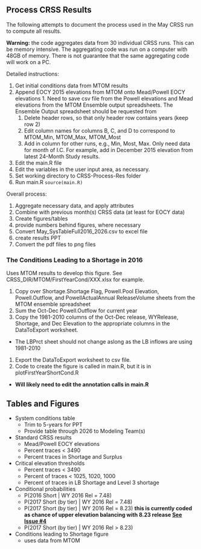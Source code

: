 ## Process CRSS Results

The following attempts to document the process used in the May CRSS run to compute all 
results. 

**Warning:** the code aggregates data from 30 individual CRSS runs. This can be memory intensive.
The aggregating code was run on a computer with 48GB of memory. There is not guarantee 
that the same aggregating code will work on a PC. 

Detailed instructions:

1. Get initial conditions data from MTOM results
  1. Append EOCY 2015 elevations from MTOM onto Mead/Powell EOCY elevations
    1. Need to save csv file from the Powell elevations and Mead elevations from the MTOM Ensemble output spreadsheets. The Ensemble Output spreadsheet should be requested from 
      1. Delete header rows, so that only header row contains years (keep row 2)
      1. Edit column names for columns B, C, and D to correspond to MTOM_Min, MTOM_Max, MTOM_Most
      1. Add in column for other runs, e.g., Min, Most, Max. Only need data for month of I.C. For example, add in December 2015 elevation from latest 24-Month Study results.
1. Edit the main.R file
  1. Edit the variables in the user input area, as necessary.
1. Set working directory to CRSS-Process-Res folder
1. Run main.R `source(main.R)`
      
Overall process:      

1. Aggregate necessary data, and apply attributes
1. Combine with previous month(s) CRSS data (at least for EOCY data)
1. Create figures/tables
  1. provide numbers behind figures, where necessary 
1. Convert May_SysTableFull2016_2026.csv to excel file
1. create results PPT
1. Convert the pdf files to png files
  
### The Conditions Leading to a Shortage in 2016
Uses MTOM results to develop this figure. See CRSS_DIR/MTOM/FirstYearCond/XXX.xlsx for example.
1. Copy over Shortage.Shortage Flag, Powell.Pool Elevation, Powell.Outflow, and PowellActualAnnual ReleaseVolume sheets from the MTOM ensemble spreadsheet
1. Sum the Oct-Dec Powell.Outflow for current year
1. Copy the 1981-2010 columns of the Oct-Dec release, WYRelease, Shortage, and Dec Elevation to the appropriate columns in the DataToExport worksheet.
  * The LBPrct sheet should not change aslong as the LB inflows are using 1981-2010
1. Export the DataToExport worksheet to csv file.
1. Code to create the figure is called in main.R, but it is in plotFirstYearShortCond.R
  * **Will likely need to edit the annotation calls in main.R**

## Tables and Figures
  
* System conditions table
  * Trim to 5-years for PPT
  * Provide table through 2026 to Modeling Team(s)
* Standard CRSS results
  * Mead/Powell EOCY elevations
  * Percent traces < 3490 
  * Percent traces in Shortage and Surplus
* Critical elevation thresholds
  * Percent traces < 3490 
  * Percent of traces < 1025, 1020, 1000
  * Percent of traces in LB Shortage and Level 3 shortage
* Conditional probabilities
  * P(2016 Short | WY 2016 Rel = 7.48)
  * P(2017 Short (by tier) | WY 2016 Rel = 7.48)
  * P(2017 Short (by tier) | WY 2016 Rel = 8.23) **this is currently coded as chance of upper 
    elevation balancing with 8.23 release [See Issue #4](https://github.com/rabutler/Process-CRSS-Res/issues/4)**
  * P(2017 Short (by tier) | WY 2016 Rel > 8.23)
* Conditions leading to Shortage figure
  * uses data from MTOM
	